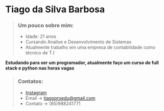 # Tiago da Silva Barbosa

>  ### Um pouco sobre mim:
> * Idade: 21 anos
> * Cursando Analise e Desenvolvimento de Sistemas
> * Atualmente trabalho em uma empresa de contabilidade como técnico de T.I


 **Estudando para ser um programador, atualmente faço um curso de full stack e python nas horas vagas**

>  ### Contatos:
> *  [Instagram](https://www.instagram.com/_t.i.ago_/)
> *  Email -> tiagoproedu@gmail.com
> *  Contato -> (85)988241771

